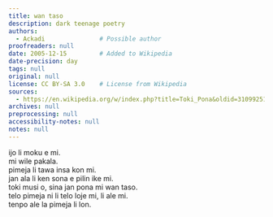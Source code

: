 ```yaml
---
title: wan taso
description: dark teenage poetry
authors:
  - Ackadi               # Possible author
proofreaders: null
date: 2005-12-15         # Added to Wikipedia
date-precision: day
tags: null
original: null
license: CC BY-SA 3.0    # License from Wikipedia
sources:
  - https://en.wikipedia.org/w/index.php?title=Toki_Pona&oldid=31099251
archives: null
preprocessing: null
accessibility-notes: null
notes: null
---
```


ijo li moku e mi.  \
mi wile pakala.  \
pimeja li tawa insa kon mi.  \
jan ala li ken sona e pilin ike mi.  \
toki musi o, sina jan pona mi wan taso.  \
telo pimeja ni li telo loje mi, li ale mi.  \
tenpo ale la pimeja li lon.

